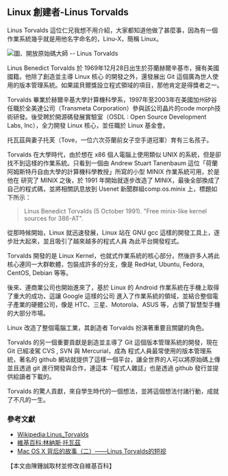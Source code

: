 ## Linux 創建者-Linus Torvalds

Linus Torvalds 這位仁兄我想不用介紹，大家都知道他做了甚麼事，因為有一個作業系統幾乎就是用他名字命名的，Linu-X，簡稱 Linux。

![圖、開放原始碼大師 -- Linus Torvalds](LinusTorvalds.png)

Linus Benedict Torvalds 於 1969年12月28日出生於芬蘭赫爾辛基市，擁有美國國籍。他除了創造並主導 Linux 核心 的開發之外，還發展出 Git 這個廣為世人使用的版本管理系統。如果諾貝爾獎設立程式領域的項目，那他肯定是得獎者之一。

Torvalds 畢業於赫爾辛基大學計算機科學系，1997年至2003年在美國加州矽谷任職於全美達公司（Transmeta Corporation）參與該公司晶片的code morph技術研發。後受聘於開源碼發展實驗室（OSDL : Open Source Development Labs, Inc），全力開發 Linux 核心，並任職於 Linux 基金會。

托瓦茲與妻子托芙（Tove，一位六次芬蘭前女子空手道冠軍）育有三名孩子。

Torvalds 在大學時代，由於想在 x86 個人電腦上使用類似 UNIX 的系統，但是卻找不到這樣的作業系統。只看到一個由
Andrew Stuart Tanenbaum 這位「荷蘭阿姆斯特丹自由大學的計算機科學教授」所寫的小型 MINIX 作業系統可用，於是他在
研究了 MINIX 之後，於 1991 年開始就逐步改造了 MINIX，最後全部換成了自己的程式碼，並將相關訊息放到 Usenet 新聞群組comp.os.minix 上，標題如下所示：

> Linus Benedict Torvalds (5 October 1991). "Free minix-like kernel sources for 386-AT".

從那時候開始，Linux 就迅速發展，Linux 站在 GNU gcc 這樣的開發工具上，逐步壯大起來，並且吸引了越來越多的程式人員
為此平台開發程式。

Torvalds 開發的是 Linux Kernel，也就式作業系統的核心部分，然後許多人將此核心連同一大群軟體，包裝成許多的分支，像是 RedHat, Ubuntu, Fedora, CentOS, Debian 等等。

後來、連商業公司也開始進來了，基於 Linux 的 Android 作業系統在手機上取得了重大的成功，這讓 Google 這樣的公司
進入了作業系統的領域，並結合整個電子產業的硬體公司，像是 HTC、三星、Motorola、ASUS 等，占領了智慧型手機
的大部分市場。

Linux 改造了整個電腦工業，其創造者 Torvalds 扮演著重要且關鍵的角色。

Torvalds 的另一個重要貢獻是創造並主導了 Git 這個版本管理系統的開發，現在 Git 已經凌駕 CVS , SVN 與 Mercurial，成為
程式人員最常使用的版本管理系統，著名的 github 網站就提供了這樣一個平台，讓全世界的人可以將原始碼上傳並且透過 git
進行開發與合作，連這本「程式人雜誌」也是透過 github 發行並提供給讀者下載的。

Torvalds 的驚人貢獻，來自學生時代的一個想法，並將這個想法付諸行動，成就了不凡的一生。

### 參考文獻

* [Wikipedia:Linus_Torvalds](http://en.wikipedia.org/wiki/Linus_Torvalds)
* [維基百科:林納斯·托瓦茲](http://zh.wikipedia.org/wiki/%E6%9E%97%E7%BA%B3%E6%96%AF%C2%B7%E6%89%98%E7%93%A6%E5%85%B9)
* [Mac OS X 背后的故事（二）——Linus Torvalds的短视](http://www.programmer.com.cn/6617/)


【本文由陳鍾誠取材並修改自維基百科】

